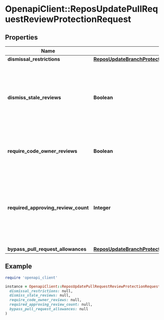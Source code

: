 # OpenapiClient::ReposUpdatePullRequestReviewProtectionRequest

## Properties

| Name | Type | Description | Notes |
| ---- | ---- | ----------- | ----- |
| **dismissal_restrictions** | [**ReposUpdateBranchProtectionRequestRequiredPullRequestReviewsDismissalRestrictions**](ReposUpdateBranchProtectionRequestRequiredPullRequestReviewsDismissalRestrictions.md) |  | [optional] |
| **dismiss_stale_reviews** | **Boolean** | Set to &#x60;true&#x60; if you want to automatically dismiss approving reviews when someone pushes a new commit. | [optional] |
| **require_code_owner_reviews** | **Boolean** | Blocks merging pull requests until [code owners](https://docs.github.com/articles/about-code-owners/) have reviewed. | [optional] |
| **required_approving_review_count** | **Integer** | Specifies the number of reviewers required to approve pull requests. Use a number between 1 and 6 or 0 to not require reviewers. | [optional] |
| **bypass_pull_request_allowances** | [**ReposUpdateBranchProtectionRequestRequiredPullRequestReviewsBypassPullRequestAllowances**](ReposUpdateBranchProtectionRequestRequiredPullRequestReviewsBypassPullRequestAllowances.md) |  | [optional] |

## Example

```ruby
require 'openapi_client'

instance = OpenapiClient::ReposUpdatePullRequestReviewProtectionRequest.new(
  dismissal_restrictions: null,
  dismiss_stale_reviews: null,
  require_code_owner_reviews: null,
  required_approving_review_count: null,
  bypass_pull_request_allowances: null
)
```

